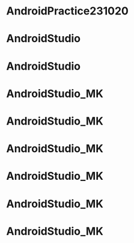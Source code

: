 # AndroidPractice231020
# AndroidStudio
# AndroidStudio
# AndroidStudio_MK
# AndroidStudio_MK
# AndroidStudio_MK
# AndroidStudio_MK
# AndroidStudio_MK
# AndroidStudio_MK
